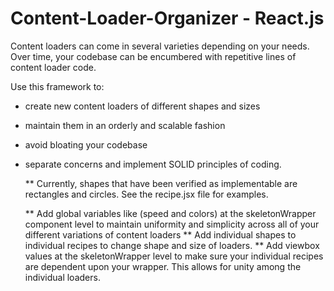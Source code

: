 # Content-Loader-Organizer - React.js

Content loaders can come in several varieties depending on your needs. Over time, your codebase can be encumbered with repetitive lines of content loader code.

Use this framework to:
* create new content loaders of different shapes and sizes
* maintain them in an orderly and scalable fashion
* avoid bloating your codebase
* separate concerns and implement SOLID principles of coding.

  ** Currently, shapes that have been verified as implementable are rectangles and circles. See the recipe.jsx file for examples.

  ** Add global variables like (speed and colors) at the skeletonWrapper component level to maintain uniformity and simplicity across all of your different variations of content loaders
  ** Add individual shapes to individual recipes to change shape and size of loaders. 
  ** Add viewbox values at the skeletonWrapper level to make sure your individual recipes are dependent upon your wrapper. This allows for unity among the individual loaders. 
